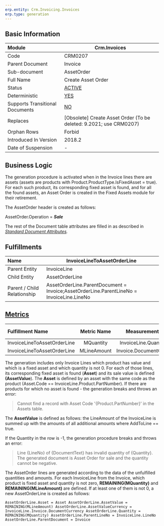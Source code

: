 ```yaml
---
erp.entity: Crm.Invoicing.Invoices
erp.type: generation
---
```


## Basic Information

| Module                          | Crm.Invoices                                                 |
| :------------------------------ | ------------------------------------------------------------ |
| Code                            | CRM0207                                                      |
| Parent Document                 | Invoice                                                      |
| Sub-document                    | AssetOrder                                                   |
| Full Name                       | Create Asset Оrder                                           |
| Status                          | [ACTIVE](https://enterpriseone.atlassian.net/wiki/spaces/techdoc/pages/215777330/Generation+Procedures+Lifetime+Stages) |
| Deterministic                   | [YES](https://olddocs.erp.net/tech/document-generation-and-transitional-documents-194314241.html) |
| Supports Transitional Documents | [NO](https://olddocs.erp.net/tech/document-generation-and-transitional-documents-194314241.html) |
| Replaces                        | [Obsolete] Create Asset Order (To be deleted: 9.2021; use CRM0207) |
| Orphan Rows                     | Forbid                                                       |
| Introduced In Version           | 2018.2                                                       |
| Date of Suspension              | -                                                            |

## Business Logic

The generation procedure is activated when in the Invoice lines there are assets (assets are products with Product.ProductType.IsFixedAsset = true). For each such product, its corresponding fixed asset is found, and for all the found assets, an Asset Order is created in the Fixed Assets module for their retirement.

The AssetOrder header is created as follows:

AssetOrder.Operation = ***Sale***

The rest of the Document table attributes are filled in as described in *[Standard Document Attributes](https://olddocs.erp.net/tech/standard-document-attributes-221773862.html).*

## Fulfillments

| Name                        | InvoiceLineToAssetOrderLine                                  |
| :-------------------------- | ------------------------------------------------------------ |
| Parent Entity               | InvoiceLine                                                  |
| Child Entity                | AssetOrderLine                                               |
| Parent / Child Relationship | AssetOrderLine.ParentDocument = Invoice;AssetOrderLine.ParentLineNo = InvoiceLine.LineNo |

## [Metrics](https://enterpriseone.atlassian.net/wiki/spaces/techdoc/pages/246054946/Metrics)

| Fulfillment Name            | Metric Name |     Measurement Unit     | Parent Value           | Child Value               | New Record |
| :-------------------------- | :---------: | :----------------------: | :--------------------- | :------------------------ | :--------- |
| InvoiceLineToAssetOrderLine |  MQuantity  | InvoiceLine.QuantityUnit | InvoiceLine.Quantity   | AssetOrderLine.Quantity   | YES        |
| InvoiceLineToAssetOrderLine | MLineAmount | Invoice.DocumentCurrency | InvoiceLine.AssetValue | AssetOrderLine.AssetValue | YES        |

The generation includes only Invoice Lines which product has value and which is a fixed asset and which quantity is not 0. For each of those lines, its corresponding fixed asset is found (**Asset**) and its sale value is defined **(AssetValue**). The **Asset** is defined by an asset with the same code as the product (Asset.Code == InvoiceLine.Product.PartNumber). If there are products for which no asset is found - the generation breaks and throws an error:

> Cannot find a record with Asset Code '{Product.PartNumber}' in the Assets table.

The **AssetValue** is defined as follows: the LineAmount of the InvoiceLine is summed up with the amounts of all additional amounts where AddToLine == true.

If the Quantity in the row is -1, the generation procedure breaks and throws an error:

> Line {LineNo} of {DocumentText} has invalid quantity of {Quantity}. The generated document is Asset Order for sale and the quantity cannot be negative.

The AssetOrder lines are generated according to the data of the unfulfilled quantities and amounts. For each InvoiceLine from the Invoice, which product is fixed asset and quantity is not zero, **REMAINING(MQuantity)** and **REMAINING(MLineAmount)** are defined. If at least one of them is not 0, a new AssetOrderLine is created as follows:

```
AssetOrderLine.Asset = Asset AssetOrderLine.AssetValue = REMAINING(MLineAmount) AssetOrderLine.AssetValueCurrency = InvoiceLine.Invoice.DocumentCurrency AssetOrderLine.Quantity = REMAINING(MQuantity) AssetOrderLine.ParentLineNo = InvoiceLine.LineNo 
AssetOrderLine.ParentDocument = Invoice
```